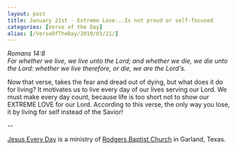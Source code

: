 ```yaml
---
layout: post
title: January 21st - Extreme Love...Is not proud or self-focused
categories: [Verse of the Day]
alias: [/VerseOfTheDay/2010/01/21/]
---
```


_Romans 14:8  
For whether we live, we live unto the Lord; and whether we die, we
die unto the Lord: whether we live therefore, or die, we are the
Lord's._

Now that verse, takes the fear and dread out of dying, but what
does it do for living? It motivates us to live every day of our lives
serving our Lord. We must make every day count, because life is too
short not to show our EXTREME LOVE for our Lord. According to this
verse, the only way you lose, it by living for self instead of the
Savior!

 --

<a href=http://jesuseveryday.net>Jesus Every Day</a> is a ministry of <a href=http://rodgersbaptist.net>Rodgers Baptist Church</a> in Garland, Texas.
